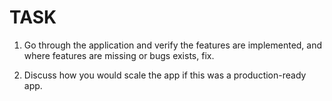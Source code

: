 # TASK

1. Go through the application and verify the features are implemented, and where features are missing or bugs exists, fix.

2. Discuss how you would scale the app if this was a production-ready app.

